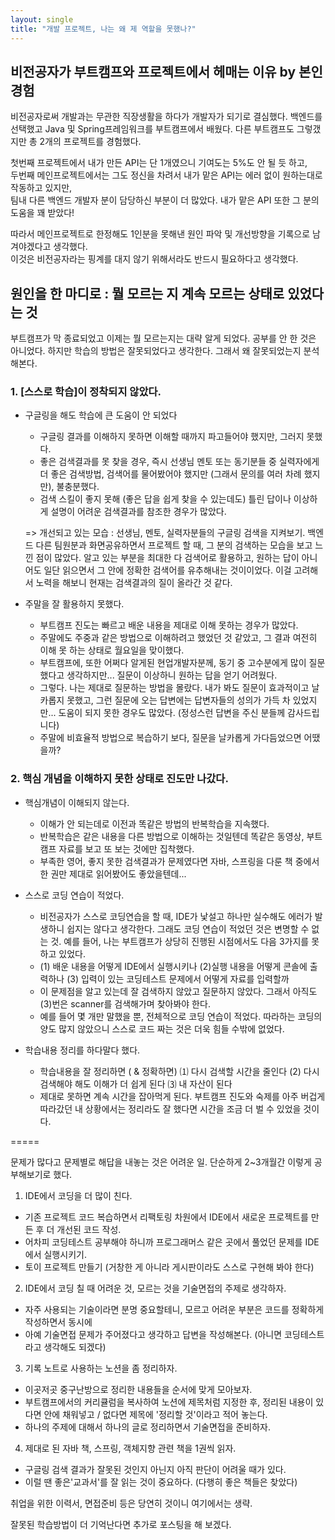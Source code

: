 ```yaml
---
layout: single
title: "개발 프로젝트, 나는 왜 제 역할을 못했나?"
---
```

## 비전공자가 부트캠프와 프로젝트에서 헤매는 이유 by 본인경험
  
비전공자로써 개발과는 무관한 직장생활을 하다가 개발자가 되기로 결심했다. 백엔드를 선택했고 Java 및 Spring프레임워크를 부트캠프에서 배웠다. 다른 부트캠프도 그렇갰지만 총 2개의 프로젝트를 경험했다.  

첫번째 프로젝트에서 내가 만든 API는 단 1개였으니 기여도는 5%도 안 될 듯 하고,  
두번째 메인프로젝트에서는 그도 정신을 차려서 내가 맡은 API는 에러 없이 원하는대로 작동하고 있지만,  
팀내 다른 백엔드 개발자 분이 담당하신 부분이 더 많았다. 내가 맡은 API 또한 그 분의 도움을 꽤 받았다!    
  
따라서 메인프로젝트로 한정해도 1인분을 못해낸 원인 파악 및 개선방향을 기록으로 남겨야겠다고 생각했다.  
이것은 비전공자라는 핑계를 대지 않기 위해서라도 반드시 필요하다고 생각했다.  
  
## 원인을 한 마디로 : 뭘 모르는 지 계속 모르는 상태로 있었다는 것
  
부트캠프가 막 종료되었고 이제는 뭘 모르는지는 대략 알게 되었다. 공부를 안 한 것은 아니었다. 하지만 학습의 방법은 잘못되었다고 생각한다. 그래서 왜 잘못되었는지 분석해본다.  

### 1. [스스로 학습]이 정착되지 않았다.
  
* 구글링을 해도 학습에 큰 도움이 안 되었다  
  - 구글링 결과를 이해하지 못하면 이해할 때까지 파고들어야 했지만, 그러지 못했다.  
  - 좋은 검색결과를 못 찾을 경우, 즉시 선생님 멘토 또는 동기분들 중 실력자에게 더 좋은 검색방법, 검색어를 물어봤어야 했지만 (그래서 문의를 여러 차례 했지만), 불충분했다.  
  - 검색 스킬이 좋지 못해 (좋은 답을 쉽게 찾을 수 있는데도) 틀린 답이나 이상하게 설명이 어려운 검색결과를 참조한 경우가 많았다.  
  
  => 개선되고 있는 모습 : 선생님, 멘토, 실력자분들의 구글링 검색을 지켜보기. 백엔드 다른 팀원분과 화면공유하면서 프로젝트 할 때, 그 분의 검색하는 모습을 보고 느낀 점이 많았다. 알고 있는 부분을 최대한 다 검색어로 활용하고, 원하는 답이 아니어도 일단 읽으면서 그 안에 정확한 검색어를 유추해내는 것이이었다. 이걸 고려해서 노력을 해보니 현재는 검색결과의 질이 올라간 것 같다.  
  
* 주말을 잘 활용하지 못했다.
  - 부트캠프 진도는 빠르고 배운 내용을 제대로 이해 못하는 경우가 많았다.
  - 주말에도 주중과 같은 방법으로 이해하려고 했었던 것 같았고, 그 결과 여전히 이해 못 하는 상태로 월요일을 맞이했다.  
  - 부트캠프에, 또한 어쩌다 알게된 현업개발자분께, 동기 중 고수분에게 많이 질문했다고 생각하지만... 질문이 이상하니 원하는 답을 얻기 어려웠다.  
  - 그렇다. 나는 제대로 질문하는 방법을 몰랐다. 내가 봐도 질문이 효과적이고 날카롭지 못했고, 그런 질문에 오는 답변에는 답변자들의 성의가 가득 차 있었지만... 도움이 되지 못한 경우도 많았다. (정성스런 답변을 주신 분들께 감사드립니다)  
  - 주말에 비효율적 방법으로 복습하기 보다, 질문을 날카롭게 가다듬었으면 어땠을까?  
  
### 2. 핵심 개념을 이해하지 못한 상태로 진도만 나갔다.
  
* 핵심개념이 이해되지 않는다.
  - 이해가 안 되는데로 이전과 똑같은 방법의 반복학습을 지속했다.  
  - 반복학습은 같은 내용을 다른 방법으로 이해하는 것일텐데 똑같은 동영상, 부트캠프 자료를 보고 또 보는 것에만 집착했다.  
  - 부족한 영어, 좋지 못한 검색결과가 문제였다면 자바, 스프링을 다룬 책 중에서 한 권만 제대로 읽어봤어도 좋았을텐데...  
  
* 스스로 코딩 연습이 적었다.
  - 비전공자가 스스로 코딩연습을 할 때, IDE가 낯설고 하나만 실수해도 에러가 발생하니 쉽지는 않다고 생각한다. 그래도 코딩 연습이 적었던 것은 변명할 수 없는 것. 예를 들어, 나는 부트캠프가 상당히 진행된 시점에서도 다음 3가지를 못하고 있었다.  
  - (1) 배운 내용을 어떻게 IDE에서 실행시키나 (2)실행 내용을 어떻게 콘솔에 출력하나 (3) 입력이 있는 코딩테스트 문제에서 어떻게 자료를 입력할까  
  - 이 문제점을 알고 있는데 잘 검색하지 않았고 질문하지 않았다. 그래서 아직도 (3)번은 scanner를 검색해가며 찾아봐야 한다.  
  - 예를 들어 몇 개만 말했을 뿐, 전체적으로 코딩 연습이 적었다. 따라하는 코딩의 양도 많지 않았으니 스스로 코드 짜는 것은 더욱 힘들 수밖에 없었다.    

* 학습내용 정리를 하다말다 했다.
  - 학습내용을 잘 정리하면 ( & 정확하면) ⑴ 다시 검색할 시간을 줄인다 (2) 다시 검색해야 해도 이해가 더 쉽게 된다 ⑶ 내 자산이 된다  
  - 제대로 못하면 계속 시간을 잡아먹게 된다. 부트캠프 진도와 숙제를 아주 버겁게 따라갔던 내 상황에서는 정리라도 잘 했다면 시간을 조금 더 벌 수 있었을 것이다.  

=====  

문제가 많다고 문제별로 해답을 내놓는 것은 어려운 일. 단순하게 2~3개월간 이렇게 공부해보기로 했다.  
  
1. IDE에서 코딩을 더 많이 친다.
  - 기존 프로젝트 코드 복습하면서 리팩토링 차원에서 IDE에서 새로운 프로젝트를 만든 후 더 개선된 코드 작성.  
  - 어차피 코딩테스트 공부해야 하니까 프로그래머스 같은 곳에서 풀었던 문제를 IDE에서 실행시키기.  
  - 토이 프로젝트 만들기 (거창한 게 아니라 게시판이라도 스스로 구현해 봐야 한다)  
  
2. IDE에서 코딩 칠 때 어려운 것, 모르는 것을 기술면접의 주제로 생각하자.  
  - 자주 사용되는 기술이라면 분명 중요할테니, 모르고 어려운 부분은 코드를 정확하게 작성하면서 동시에  
  - 아예 기술면접 문제가 주어졌다고 생각하고 답변을 작성해본다. (아니면 코딩테스트라고 생각해도 되겠다)  
  
3. 기록 노트로 사용하는 노션을 좀 정리하자.  
  - 이곳저곳 중구난방으로 정리한 내용들을 순서에 맞게 모아보자.  
  - 부트캠프에서의 커리큘럼을 복사하여 노션에 제목처럼 지정한 후, 정리된 내용이 있다면 안에 채워넣고 / 없다면 제목에 '정리할 것'이라고 적어 놓는다.  
  - 하나의 주제에 대해서 하나의 글로 정리하면서 기술면접을 준비하자.  

4. 제대로 된 자바 책, 스프링, 객체지향 관련 책을 1권씩 읽자.  
  - 구글링 검색 결과가 잘못된 것인지 아닌지 아직 판단이 어려울 때가 있다.  
  - 이럴 땐 좋은'교과서'를 잘 읽는 것이 중요하다. (다행히 좋은 책들은 찾았다)  
  
취업을 위한 이력서, 면접준비 등은 당연히 것이니 여기에서는 생략.  
  
잘못된 학습방법이 더 기억난다면 추가로 포스팅을 해 보겠다.  
